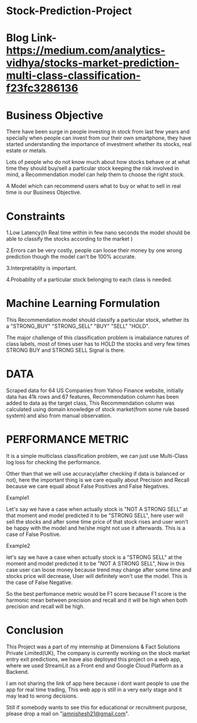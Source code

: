# Stock-Prediction-Project

# Blog Link- https://medium.com/analytics-vidhya/stocks-market-prediction-multi-class-classification-f23fc3286136 

# Business Objective

There have been surge in people investing in stock from last few years and specially when people can invest from our their own smartphone, they have started understanding the importance of investment whether its stocks, real estate or metals.

Lots of people who do not know much about how stocks behave or at what time they should buy/sell a particular stock keeping the risk involved in mind, a Recommendation model can help them to choose the right stock.

A Model which can recommend users what to buy or what to sell in real time is our Business Objective.

# Constraints

1.Low Latency(In Real time within in few nano seconds the model should be able to classify the stocks according to the market )

2.Errors can be very costly, people can loose their money by one wrong prediction though the model can't be 100% accurate.

3.Interpretablity is important.

4.Probablity of a particular stock belonging to each class is needed.

# Machine Learning Formulation

This Recommendation model should classify a particular stock, whether its a "STRONG_BUY" "STRONG_SELL" "BUY" "SELL" "HOLD".

The major challenge of this classification problem is imabalance natures of class labels, most of times user has to HOLD the stocks and very few times STRONG BUY and STRONG SELL Signal is there.

# DATA

Scraped data for 64 US Companies from Yahoo Finance website, initially data has 41k rows and 67 features, Recommendation column has been added to data as the target class, This Recommendation column was calculated using domain knowledge of stock market(from some rule based system) and also from manual observation.

# PERFORMANCE METRIC

It is a simple multiclass classification problem, we can just use Multi-Class log loss for checking the performance.

Other than that we will use accuracy(after checking if data is balanced or not), here the important thing is we care equally about Precision and Recall because we care equall about False Positives and False Negatives.

Example1

Let's say we have a case when actually stock is "NOT A STRONG SELL" at that moment and model predicted it to be "STRONG SELL", here user will sell the stocks and after some time price of that stock rises and user won't be happy with the model and he/she might not use it afterwards. This is a case of False Positive.

Example2

let's say we have a case when actually stock is a "STRONG SELL" at the moment and model predicted it to be "NOT A STRONG SELL", Now in this case user can loose money because trend may change after some time and stocks price will decrease, User will definitely won't use the model. This is the case of False Negative.

So the best perfomance metric would be F1 score because F1 score is the harmonic mean between precision and recall and it will be high when both precision and recall will be high.

# Conclusion 
This Project was a part of my internship at Dimensions & Fact Solutions Private Limited(UK), The company is currently working on the stock market entry exit predictions, we have also deployed this project on a web app, where we used StreamLit as a Front end and Google Cloud Platform as a Backend.

I am not sharing the link of app here because i dont want people to use the app for real time trading, This web app is still in a very early stage and it may lead to wrong decisions.

Still if somebody wants to see this for educational or recruitment purpose, please drop a mail on "iamnishesh21@gmail.com".
